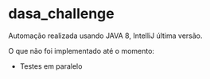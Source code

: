 # dasa_challenge

Automação realizada usando JAVA 8, IntelliJ última versão.

O que não foi implementado até o momento:
- Testes em paralelo